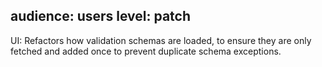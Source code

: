 audience: users
level: patch
---

UI: Refactors how validation schemas are loaded, to ensure they are only fetched and added once to prevent duplicate schema exceptions.
